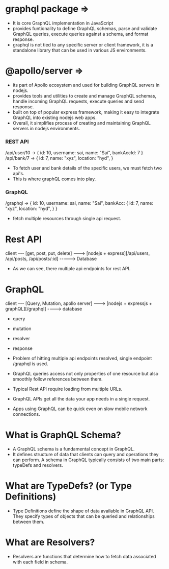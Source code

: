 # graphql package =>

- It is core GraphQL implementation in JavaScript
- provides funtionality to define GraphQL schemas, parse and validate GraphQL queries, execute queries against a schema, and format response.
- graphql is not tied to any specific server or client framework, it is a standalone library that can be used in various JS environments.

# @apollo/server =>

- its part of Apollo ecosystem and used for building GraphQL servers in nodejs.
- provides tools and utilities to create and manage GraphQL schemas, handle incoming GraphQL requests, execute queries and send response.
- built on top of popular express framework, making it easy to integrate GraphQL into existing nodejs web apps.
- Overall, it simplifies process of creating and maintaining GraphQL servers in nodejs environments.

### REST API

/api/user/10 ->
{
id: 10,
username: sai,
name: "Sai",
bankAccId: 7
}
/api/bank/7 ->
{
id: 7,
name: "xyz",
location: "hyd",
}

- To fetch user and bank details of the specific users, we must fetch two api's.
- This is where graphQL comes into play.

### GraphQL

/graphql ->
{
id: 10,
username: sai,
name: "Sai",
bankAcc: {
id: 7,
name: "xyz",
location: "hyd",
}
}

- fetch multiple resources through single api request.

# Rest API

client --- [get, post, put, delete] ---> [nodejs + express][/api/users, /api/posts, /api/posts/:id] -----> Database

- As we can see, there multiple api endpoints for rest API.

# GraphQL

client --- [Query, Mutation, apollo server] ---> [nodejs + expressjs + graphQL][/graphql] ----> database

- query
- mutation
- resolver
- response

- Problem of hitting multiple api endpoints resolved, single endpoint /graphql is used.
- GraphQL queries access not only properties of one resource but also smoothly follow references between them.
- Typical Rest API require loading from multiple URLs.
- GraphQL APIs get all the data your app needs in a single request.
- Apps using GraphQL can be quick even on slow mobile network connections.

# What is GraphQL Schema?

- A GraphQL schema is a fundamental concept in GraphQL.
- It defines structure of data that clients can query and operations they can perform. A schema in GraphQL typically consists of two main parts: typeDefs and resolvers.

# What are TypeDefs? (or Type Definitions)

- Type Definitions define the shape of data available in GraphQL API. They specify types of objects that can be queried and relationships between them.

# What are Resolvers?

- Resolvers are functions that determine how to fetch data associated with each field in schema.
